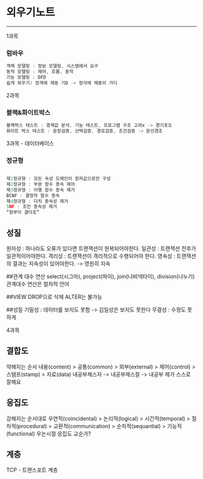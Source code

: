 # 외우기노트

---

1과목

### 럼바우

```cpp
객체 모델링 : 정보 모델링, 시스템에서 요구
동적 모델링 : 제어, 흐름, 동작
기능 모델링 : DFD
쉽게 외우기) 정객에 제동 기D -> 정각에 제동이 가디
```

2과목

### 블랙&화이트박스

```cpp
블랙박스 테스트 : 경계값 분석, 기능 테스트, 프로그램 구조 고려x -> 경기포도
화이트 박스 테스트 : 문장검증, 선택검증, 경로검증, 조건검증 -> 문선경조
```

3과목 - 데이터베이스

### 정규형

```cpp

제1정규형 : 모든 속성 도메인이 원자값으로만 구성
제2정규형 : 부분 함수 종속 제어
제3정규형 : 이행 함수 종속 제거
BCNF : 결정자 함수 종속
제4정규형 : 다치 종속성 제거
5NF : 조인 종속성 제거
“원부이 결다조”
```

## 성질

원자성 : 하나라도 오류가 있다면 트랜잭션이 원복되어야한다.
일관성 : 트랜잭션 전후가 일관적이어야한다.
격리성 : 트랜잭션이 격리적으로 수행되어야 한다.
영속성 : 트랜잭션의 결과는 지속성이 있어야한다. -> 영원히 지속

##관계 대수 연산
select(시그마), project(파이), join(나비넥타이), division(나누기)
관계대수 연산은 절차적 언어

##VIEW
DROP으로 삭제
ALTER는 불가능

##성질
기밀성 : 데이터를 보지도 못함 -> 김일성은 보지도 못한다
무결성 : 수정도 못하게

4과목

## 결합도

약해지는 순서
내용(content) > 공통(common) > 외부(external) > 제어(control) > 스탬프(stamp) > 자료(data)
내공부제스자 -> 내공부제스잘 -> 내공부 제가 스스로 잘해요

## 응집도

강해지는 순서대로
우연적(coincidental) > 논리적(logical) > 시간적(temporal) > 절차적(procedural) > 교환적(communication) > 순차적(sequantial) > 기능적(functional)
우논시절 응집도 교순가?

## 계층

TCP - 트랜스포트 계층